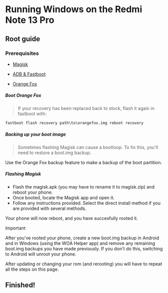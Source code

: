 # Running Windows on the Redmi Note 13 Pro

## Root guide

### Prerequisites
- [Magisk](https://github.com/topjohnwu/Magisk/releases/latest)

- [ADB & Fastboot](https://developer.android.com/studio/releases/platform-tools)

- [Orange Fox](https://orangefox.download/device/garnet)

##### Boot Orange Fox
> If your recovery has been replaced back to stock, flash it again in fastboot with:
```cmd
fastboot flash recovery path\to\orangefox.img reboot recovery
```
##### Backing up your boot image
> Sometimes flashing Magisk can cause a bootloop. To fix this, you'll need to restore a boot.img backup.

Use the Orange Fox backup feature to make a backup of the boot partition.

##### Flashing Magisk
- Flash the magisk.apk (you may have to rename it to magisk.zip) and reboot your phone. 
- Once booted, locate the Magisk app and open it.
- Follow any instructions provided. Select the direct install method if you are provided with several methods.

Your phone will now reboot, and you have succesfully rooted it.

> [!IMPORTANT]
> After you've rooted your phone, create a new boot.img backup in Android and in Windows (using the WOA Helper app) and remove any remaining boot.img backups you have made previously. If you don't do this, switching to Android will unroot your phone.
> 
> After updating or changing your rom (and rerooting) you will have to repeat all the steps on this page.

## Finished!
